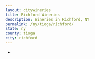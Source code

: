 ```yaml
---
layout: citywineries
title: Richford Wineries
description: Wineries in Richford, NY
permalink: /ny/tioga/richford/
state: ny
county: tioga
city: richford
---
```

-
